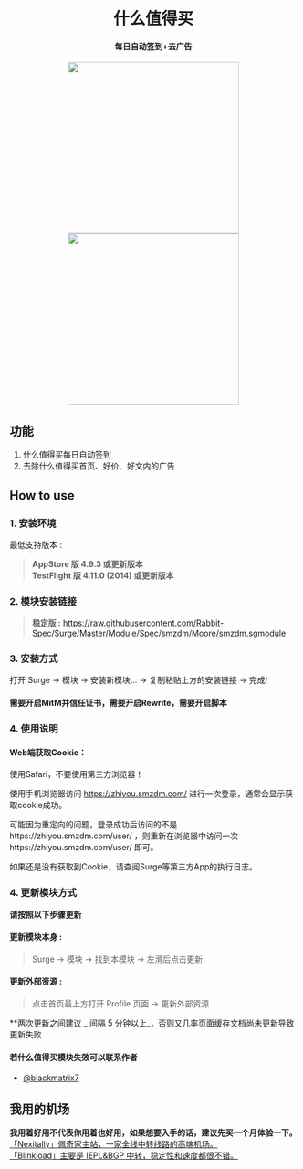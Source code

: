 <h1 align="center">什么值得买</h1>

<h4 align="center">每日自动签到+去广告</h4>

<p align="center">
<img src="https://raw.githubusercontent.com/Rabbit-Spec/Surge/Master/Module/Spec/smzdm/img/1.PNG" width="300"></img>
<img src="https://raw.githubusercontent.com/Rabbit-Spec/Surge/Master/Module/Spec/smzdm/img/2.PNG" width="300"></img>
</p>

## 功能
1. 什么值得买每日自动签到
2. 去除什么值得买首页、好价、好文内的广告

## How to use
### 1. 安装环境
最低支持版本 :<br>
>**AppStore 版 4.9.3 或更新版本**<br>
>**TestFlight 版 4.11.0 (2014) 或更新版本**


### 2. 模块安装链接
> **稳定版 :** https://raw.githubusercontent.com/Rabbit-Spec/Surge/Master/Module/Spec/smzdm/Moore/smzdm.sgmodule<br>

### 3. 安装方式
打开 Surge -> 模块 -> 安装新模块... -> 复制粘贴上方的安装链接 -> 完成!

#### 需要开启MitM并信任证书，需要开启Rewrite，需要开启脚本

### 4. 使用说明

#### Web端获取Cookie：

使用Safari，不要使用第三方浏览器！

使用手机浏览器访问 https://zhiyou.smzdm.com/ 进行一次登录，通常会显示获取cookie成功。

可能因为重定向的问题，登录成功后访问的不是https://zhiyou.smzdm.com/user/ ，则重新在浏览器中访问一次https://zhiyou.smzdm.com/user/ 即可。

如果还是没有获取到Cookie，请查阅Surge等第三方App的执行日志。

### 4. 更新模块方式
**请按照以下步骤更新**<br>
#### 更新模块本身 : 
>Surge -> 模块 -> 找到本模块 -> 左滑后点击更新<br>
#### 更新外部资源 : 
>点击首页最上方打开 Profile 页面 -> 更新外部资源 <br>

**两次更新之间建议 _ 间隔 5 分钟以上_，否则又几率页面缓存文档尚未更新导致更新失败<br>

#### 若什么值得买模块失效可以联系作者
- [@blackmatrix7](https://github.com/blackmatrix7)

## 我用的机场
**我用着好用不代表你用着也好用，如果想要入手的话，建议先买一个月体验一下。**<br>
[「Nexitally」佩奇家主站，一家全线中转线路的高端机场。](https://naixii.com/signupbyemail.aspx?MemberCode=0b532ff85dda43e595fb1ae17843ae6d20211110231626) <br>
[「Blinkload」主要是 IEPL&BGP 中转，稳定性和速度都很不错。](https://blinkload.to/aff/CLnL) <br>
